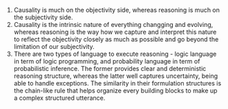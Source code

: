 1. Causality is much on the objectivity side, whereas reasoning is much on the subjectivity side.
2. Causality is the intrinsic nature of everything changging and evolving, 
whereas reasoning is the way how we capture and interpret this nature to
reflect the objectivity closely as much as possible and go beyond the limitation of our subjectivity. 
3. There are two types of language to execute reasoning - logic language in term of logic programming,
and probability language in term of probabilistic inference.
The former provides clear and deterministic reasoning structure,
whereas the latter well captures uncertainty, being able to handle exceptions.
The similarity in their formulation structures is the chain-like rule that helps 
organize every building blocks to make up a complex structured utterance.
